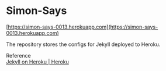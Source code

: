 # Simon-Says

[https://simon-says-0013.herokuapp.com](https://simon-says-0013.herokuapp.com)

The repository stores the configs for Jekyll deployed to Heroku.

Reference  
[Jekyll on Heroku | Heroku](https://blog.heroku.com/jekyll-on-heroku)
